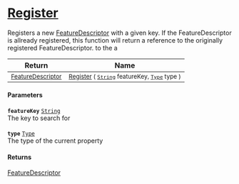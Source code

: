 # [Register](./FeatureDescriptor-100663416.md)

Registers a new [FeatureDescriptor](https://github.com/sigstat/sigstat/blob/develop/docs/md/SigStat/Common/FeatureDescriptor.md) with a given key.  If the FeatureDescriptor is allready registered, this function will  return a reference to the originally registered FeatureDescriptor.  to the a

| Return | Name | 
| --- | --- | 
| <sub>[FeatureDescriptor](./../FeatureDescriptor.md)</sub>| <sub>[Register](./FeatureDescriptor-100663416.md) ( [`String`](https://docs.microsoft.com/en-us/dotnet/api/System.String) featureKey, [`Type`](https://docs.microsoft.com/en-us/dotnet/api/System.Type) type )</sub>| <br>


#### Parameters
**`featureKey`**  [`String`](https://docs.microsoft.com/en-us/dotnet/api/System.String)<br>The key to search for<br><br>**`type`**  [`Type`](https://docs.microsoft.com/en-us/dotnet/api/System.Type)<br>The type of the current property
#### Returns
[FeatureDescriptor](./../FeatureDescriptor.md)